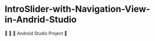 # IntroSlider-with-Navigation-View-in-Andrid-Studio
:balloon: :balloon:  :beginner:  Android Studio Project :balloon:
